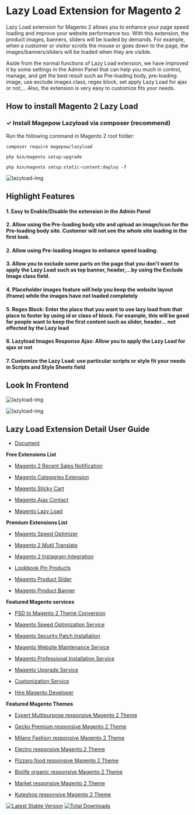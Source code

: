 # Lazy Load Extension for Magento 2

Lazy Load extension for Magento 2 allows you to enhance your page speed loading and improve your website performance too. With this extension, the product images, banners, sliders will be loaded by demands. For example, when a customer or visitor scrolls the mouse or goes down to the page, the images/banners/sliders will be loaded when they are visible.

Aside from the normal functions of Lazy Load extension, we have improved it by some settings in the Admin Panel that can help you much in control, manage, and get the best result such as Pre-loading body, pre-loading image, use exclude images class, regex block, set apply Lazy Load for ajax or not,... Also, the extension is very easy to customize fits your needs.

## How to install Magento 2 Lazy Load
### ✓ Install Magepow Lazyload via composer (recommend)
Run the following command in Magento 2 root folder:

`composer require magepow/lazyload`

`php bin/magento setup:upgrade`

`php bin/magento setup:static-content:deploy -f`

![lazyload-img](https://github.com/magepow/magento2-lazyload/blob/master/media/configuration.png)

## Highlight Features
#### 1. Easy to Enable/Disable the extension in the Admin Panel
#### 2. Allow using the Pre-loading body site and upload an image/icon for the Pre-loading body site. Customer will not see the whole site loading in the first look.
#### 2. Allow using Pre-loading images to enhance speed loading. 
#### 3. Allow you to exclude some parts on the page that you don't want to apply the Lazy Load such as top banner, header,...by using the Exclude Image class field.
#### 4. Placeholder images feature will help you keep the website layout (frame) while the images have not loaded completely
#### 5. Regex Block: Enter the place that you want to use lazy load from that place to footer by using id or class of block. For example, this will be good for people want to keep the first content such as slider, header... not effected by the Lazy load
#### 6. Lazyload Images Response Ajax: Allow you to apply the Lazy Load for ajax or not
#### 7. Customize the Lazy Load: use particular scripts or style fit your needs in Scripts and Style Sheets field

## Look In Frontend

![lazyload-img](https://github.com/magepow/magento2-lazyload/blob/master/media/loadingbody.png)

![lazyload-img](https://github.com/magepow/magento2-lazyload/blob/master/media/preloadingimg.png)

## Lazy Load Extension Detail User Guide
* [Document](https://docs.alothemes.com/m2/extension/lazyload/)

**Free Extensions List**

* [Magento 2 Recent Sales Notification](https://magepow.com/magento-2-recent-sales-notification.html)

* [Magento Categories Extension](https://magepow.com/magento-categories-extension.html)

* [Magento Sticky Cart](https://magepow.com/magento-sticky-cart.html)

* [Magento Ajax Contact](https://magepow.com/magento-ajax-contact-form.html)

* [Magento Lazy Load](https://magepow.com/magento-lazy-load.html)

**Premium Extensions List**

* [Magento Speed Optimizer](https://magepow.com/magento-speed-optimizer.html)

* [Magento 2 Mutil Translate](https://magepow.com/magento-multi-translate.html)

* [Magento 2 Instagram Integration](https://magepow.com/magento-2-instagram.html)

* [Lookbook Pin Products](https://magepow.com/lookbook-pin-products.html)

* [Magento Product Slider](https://magepow.com/magento-product-slider.html)

* [Magento Product Banner](https://magepow.com/magento-banner-slider.html)

**Featured Magento services**

* [PSD to Magento 2 Theme Conversion](https://magepow.com/psd-to-magento-theme-conversion.html)

* [Magento Speed Optimization Service](https://magepow.com/magento-speed-optimization-service.html)

* [Magento Security Patch Installation](https://magepow.com/magento-security-patch-installation.html)

* [Magento Website Maintenance Service](https://magepow.com/website-maintenance-service.html)

* [Magento Professional Installation Service](https://magepow.com/professional-installation-service.html)

* [Magento Upgrade Service](https://magepow.com/magento-upgrade-service.html)

* [Customization Service](https://magepow.com/customization-service.html)

* [Hire Magento Developer](https://magepow.com/hire-magento-developer.html)

**Featured Magento Themes**

* [Expert Multipurpose responsive Magento 2 Theme](https://1.envato.market/c/1314680/275988/4415?u=https://themeforest.net/item/expert-premium-responsive-magento-2-and-1-support-rtl-magento-2-/21667789)

* [Gecko Premium responsive Magento 2 Theme](https://1.envato.market/c/1314680/275988/4415?u=https://themeforest.net/item/gecko-responsive-magento-2-theme-rtl-supported/24677410)

* [Milano Fashion responsive Magento 2 Theme](https://1.envato.market/c/1314680/275988/4415?u=https://themeforest.net/item/milano-fashion-responsive-magento-1-2-theme/12141971)

* [Electro responsive Magento 2 Theme](https://1.envato.market/c/1314680/275988/4415?u=https://themeforest.net/item/electro-responsive-magento-1-2-theme/17042067)

* [Pizzaro food responsive Magento 2 Theme](https://1.envato.market/c/1314680/275988/4415?u=https://themeforest.net/item/pizzaro-food-responsive-magento-1-2-theme/19438157)

* [Biolife organic responsive Magento 2 Theme](https://1.envato.market/c/1314680/275988/4415?u=https://themeforest.net/item/biolife-organic-food-magento-2-theme-rtl-supported/25712510)

* [Market responsive Magento 2 Theme](https://1.envato.market/c/1314680/275988/4415?u=https://themeforest.net/item/market-responsive-magento-2-theme/22997928)

* [Kuteshop responsive Magento 2 Theme](https://1.envato.market/c/1314680/275988/4415?u=https://themeforest.net/item/kuteshop-multipurpose-responsive-magento-1-2-theme/12985435)

[![Latest Stable Version](https://poser.pugx.org/magepow/lazyload/v/stable)](https://packagist.org/packages/magepow/lazyload)
[![Total Downloads](https://poser.pugx.org/magepow/lazyload/downloads)](https://packagist.org/packages/magepow/lazyload)


